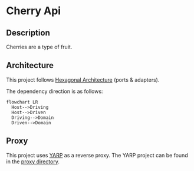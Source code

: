 # Cherry Api

## Description

Cherries are a type of fruit.

## Architecture

This project follows [Hexagonal Architecture](https://en.wikipedia.org/wiki/Hexagonal_architecture_(software)) (ports & adapters).

The dependency direction is as follows:
```mermaid
flowchart LR
  Host-->Driving
  Host-->Driven
  Driving-->Domain
  Driven-->Domain
```


## Proxy
This project uses [YARP](https://github.com/microsoft/reverse-proxy) as a reverse proxy.
The YARP project can be found in the [proxy directory](proxy).